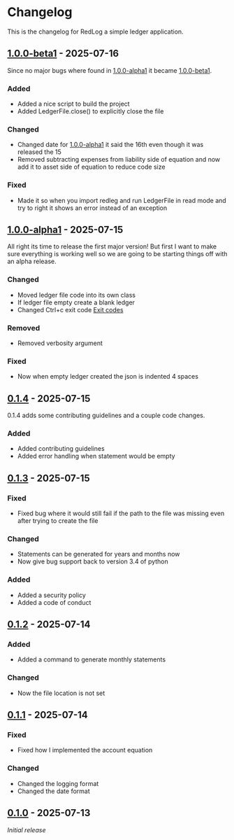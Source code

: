 # Changelog

This is the changelog for RedLog a simple ledger application.

## [1.0.0-beta1] - 2025-07-16

Since no major bugs where found in [1.0.0-alpha1](#100-alpha1---2025-07-15) it became [1.0.0-beta1].

### Added

- Added a nice script to build the project
- Added LedgerFile.close() to explicitly close the file

### Changed

- Changed date for [1.0.0-alpha1](#100-alpha1---2025-07-15) it said the 16th even though it was released the 15
- Removed subtracting expenses from liability side of equation and now add it to asset side of equation to reduce code size

### Fixed

- Made it so when you import redleg and run LedgerFile in read mode and try to right it shows an error instead of an exception

## [1.0.0-alpha1] - 2025-07-15

All right its time to release the first major version! But first I want to make sure everything is working well so we are going to be starting things off with an alpha release.

### Changed

- Moved ledger file code into its own class
- If ledger file empty create a blank ledger
- Changed Ctrl+c exit code [Exit codes](https://www.febooti.com/products/automation-workshop/online-help/actions/run-cmd-command/exit-codes/)

### Removed

- Removed verbosity argument

### Fixed

- Now when empty ledger created the json is indented 4 spaces

## [0.1.4] - 2025-07-15

0.1.4 adds some contributing guidelines and a couple code changes.

### Added

- Added contributing guidelines
- Added error handling when statement would be empty

## [0.1.3] - 2025-07-15

### Fixed

- Fixed bug where it would still fail if the path to the file was missing even after trying to create the file

### Changed

- Statements can be generated for years and months now
- Now give bug support back to version 3.4 of python

### Added

- Added a security policy
- Added a code of conduct

## [0.1.2] - 2025-07-14

### Added

- Added a command to generate monthly statements

### Changed

- Now the file location is not set

## [0.1.1] - 2025-07-14

### Fixed

- Fixed how I implemented the account equation

### Changed

- Changed the logging format
- Changed the date format

## [0.1.0] - 2025-07-13

_Initial release_

[0.1.0]: https://github.com/TheCrunching/RedLeg/releases/tag/v0.1.0
[0.1.1]: https://github.com/TheCrunching/RedLeg/releases/tag/v0.1.1
[0.1.2]: https://github.com/TheCrunching/RedLeg/releases/tag/v0.1.2
[0.1.3]: https://github.com/TheCrunching/RedLeg/releases/tag/v0.1.3
[0.1.4]: https://github.com/TheCrunching/RedLeg/releases/tag/v0.1.4
[1.0.0-alpha1]: https://github.com/TheCrunching/RedLeg/releases/tag/v1.0.0-alpha1
[1.0.0-beta1]: https://github.com/TheCrunching/RedLeg/releases/tag/v1.0.0-beta1
